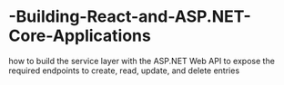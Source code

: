 # -Building-React-and-ASP.NET-Core-Applications
how to build the service layer with the ASP.NET Web API to expose the required endpoints to create, read, update, and delete entries
